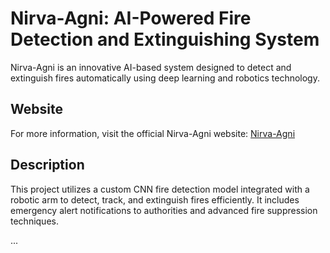 # Nirva-Agni: AI-Powered Fire Detection and Extinguishing System

Nirva-Agni is an innovative AI-based system designed to detect and extinguish fires automatically using deep learning and robotics technology.

## Website

For more information, visit the official Nirva-Agni website: [Nirva-Agni]([https://nirva-agni.example.com](https://nirvaagni-oeg1.onrender.com/))

## Description

This project utilizes a custom CNN fire detection model integrated with a robotic arm to detect, track, and extinguish fires efficiently. It includes emergency alert notifications to authorities and advanced fire suppression techniques.

...
